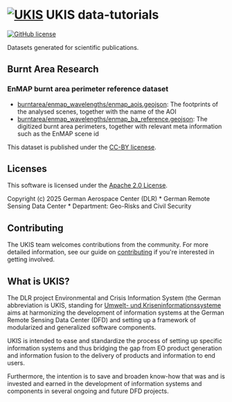 # [![UKIS](https://raw.githubusercontent.com/dlr-eoc/ukis-pysat/master/docs/ukis-logo.png)](https://www.dlr.de/eoc/en/desktopdefault.aspx/tabid-5413/10560_read-21914/) UKIS data-tutorials

[![GitHub license](https://img.shields.io/badge/License-Apache%202.0-blue.svg)](LICENSE)

Datasets generated for scientific publications.

## Burnt Area Research

### EnMAP burnt area perimeter reference dataset

- [burntarea/enmap_wavelengths/enmap_aois.geojson](burntarea/enmap_wavelenghts/enmap_aois.geojson): The footprints of the analysed scenes, together with the
name of the AOI
- [burntarea/enmap_wavelengths/enmap_ba_reference.geojson](burntarea/enmap_wavelenghts/enmap_ba_reference.geojson): The digitized burnt area perimeters, together with relevant meta information such as the EnMAP scene id

This dataset is published under the [CC-BY licenese](https://creativecommons.org/licenses/by/4.0/deed.en).


## Licenses
This software is licensed under the [Apache 2.0 License](https://github.com/dlr-eoc/ukis-data-tutorials/blob/main/LICENSE.txt).

Copyright (c) 2025 German Aerospace Center (DLR) * German Remote Sensing Data Center * Department: Geo-Risks and Civil Security

## Contributing
The UKIS team welcomes contributions from the community.
For more detailed information, see our guide on [contributing](https://github.com/dlr-eoc/ukis-data-tutorials/blob/main/CONTRIBUTING.md) if you're interested in getting involved.

## What is UKIS?
The DLR project Environmental and Crisis Information System (the German abbreviation is UKIS, standing for [Umwelt- und Kriseninformationssysteme](https://www.dlr.de/eoc/en/desktopdefault.aspx/tabid-5413/10560_read-21914/) aims at harmonizing the development of information systems at the German Remote Sensing Data Center (DFD) and setting up a framework of modularized and generalized software components.

UKIS is intended to ease and standardize the process of setting up specific information systems and thus bridging the gap from EO product generation and information fusion to the delivery of products and information to end users.

Furthermore, the intention is to save and broaden know-how that was and is invested and earned in the development of information systems and components in several ongoing and future DFD projects.

